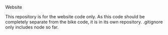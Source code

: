 Website

This repository is for the website code only. As this code should be completely separate from the bike code, it is in its own repository. .gitignore only includes node so far.
